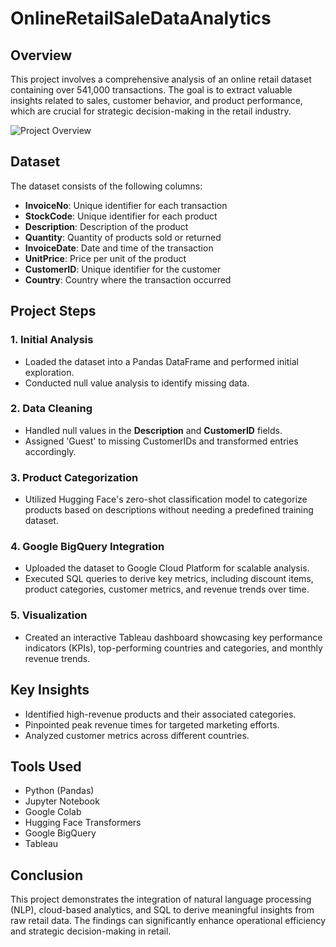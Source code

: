 # OnlineRetailSaleDataAnalytics
## Overview
This project involves a comprehensive analysis of an online retail dataset containing over 541,000 transactions. The goal is to extract valuable insights related to sales, customer behavior, and product performance, which are crucial for strategic decision-making in the retail industry.

![Project Overview](images/project_overview.png)

## Dataset
The dataset consists of the following columns:
- **InvoiceNo**: Unique identifier for each transaction
- **StockCode**: Unique identifier for each product
- **Description**: Description of the product
- **Quantity**: Quantity of products sold or returned
- **InvoiceDate**: Date and time of the transaction
- **UnitPrice**: Price per unit of the product
- **CustomerID**: Unique identifier for the customer
- **Country**: Country where the transaction occurred

## Project Steps

### 1. Initial Analysis
- Loaded the dataset into a Pandas DataFrame and performed initial exploration.
- Conducted null value analysis to identify missing data.

### 2. Data Cleaning
- Handled null values in the **Description** and **CustomerID** fields.
- Assigned 'Guest' to missing CustomerIDs and transformed entries accordingly.

### 3. Product Categorization
- Utilized Hugging Face's zero-shot classification model to categorize products based on descriptions without needing a predefined training dataset.

### 4. Google BigQuery Integration
- Uploaded the dataset to Google Cloud Platform for scalable analysis.
- Executed SQL queries to derive key metrics, including discount items, product categories, customer metrics, and revenue trends over time.

### 5. Visualization
- Created an interactive Tableau dashboard showcasing key performance indicators (KPIs), top-performing countries and categories, and monthly revenue trends.

## Key Insights
- Identified high-revenue products and their associated categories.
- Pinpointed peak revenue times for targeted marketing efforts.
- Analyzed customer metrics across different countries.

## Tools Used
- Python (Pandas)
- Jupyter Notebook
- Google Colab
- Hugging Face Transformers
- Google BigQuery
- Tableau

## Conclusion
This project demonstrates the integration of natural language processing (NLP), cloud-based analytics, and SQL to derive meaningful insights from raw retail data. The findings can significantly enhance operational efficiency and strategic decision-making in retail.
